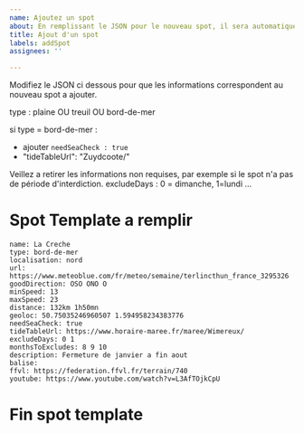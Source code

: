 ```yaml
---
name: Ajoutez un spot
about: En remplissant le JSON pour le nouveau spot, il sera automatiquement ajouté
title: Ajout d'un spot
labels: addSpot
assignees: ''

---
```


Modifiez le JSON ci dessous pour que les informations correspondent au nouveau spot a ajouter.

type : plaine OU treuil OU bord-de-mer

si type = bord-de-mer : 
- ajouter `needSeaCheck : true`
- "tideTableUrl": "Zuydcoote/"

Veillez a retirer les informations non requises, par exemple si le spot n'a pas de période d'interdiction.
excludeDays : 0 = dimanche, 1=lundi ...

# Spot Template a remplir

```
name: La Creche
type: bord-de-mer
localisation: nord
url: https://www.meteoblue.com/fr/meteo/semaine/terlincthun_france_3295326
goodDirection: OSO ONO O
minSpeed: 13
maxSpeed: 23
distance: 132km 1h50mn
geoloc: 50.75035246960507 1.594958234383776
needSeaCheck: true
tideTableUrl: https://www.horaire-maree.fr/maree/Wimereux/
excludeDays: 0 1
monthsToExcludes: 8 9 10
description: Fermeture de janvier a fin aout
balise: 
ffvl: https://federation.ffvl.fr/terrain/740
youtube: https://www.youtube.com/watch?v=L3AfTOjkCpU
``` 

# Fin spot template
